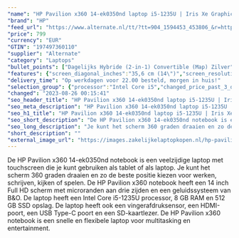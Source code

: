 ```yaml
---
"name": "HP Pavilion x360 14-ek0350nd laptop i5-1235U | Iris Xe Graphics | 8 GB | 512 GB SSD | Touch"
"brand": "HP"
"feed_url": "https://www.alternate.nl/tt/?tt=904_1594453_453806_&r=https%3A%2F%2Fwww.alternate.nl%2Fhtml%2Fproduct%2F1919925%3Futm_source%3Dtradetracker%26utm_medium%3Dcpc%26utm_campaign%3Dtradetracker_Laptop%26utm_term%3DPL5HZNRL"
"price": 799
"currency": "EUR"
"GTIN": "197497360110"
"supplier": "Alternate"
"category": "Laptops"
"bullet_points": ["Dagelijks Hybride (2-in-1) Convertible (Map) Zilver","Intel® Core™ i5 i5-1235U","Touchscreen 35,6 cm (14\") Full HD 1920 x 1080 Pixels IPS LED backlight 16:9","8 GB DDR4-SDRAM 3200 MHz","512 GB SSD","Intel Iris Xe Graphics","Wi-Fi 5 (802.11ac) Bluetooth 5.0","Lithium-Polymeer (LiPo) 43 Wh 8 uur 65 W","Windows 11 Home"]
"features": {"screen_diagonal_inches":"35,6 cm (14\")","screen_resolution":"1920 x 1080 Pixels","processor_family":"Intel® Core™ i5","memory_size":"8 GB","memory_type":"DDR4-SDRAM","total_storage_space":"512 GB","operating_system":"Windows 11 Home","battery_capacity":"43 Wh","width":"322 mm","depth":"210 mm","height":"19,9 mm","weight":"1,51 kg","graphics_card":"Intel Iris Xe Graphics"}
"delivery_time": "Op werkdagen voor 22.00 besteld, morgen in huis!"
"selection_group": {"processor":"Intel Core i5","changed_price_past_3_days":false,"product_family":"Pavilion x360"}
"changed": "2023-08-26 00:15:41"
"seo_header_title": "HP Pavilion x360 14-ek0350nd laptop i5-1235U | Iris Xe Graphics | 8 GB | 512 GB SSD | Touch"
"seo_meta_description": "HP Pavilion x360 14-ek0350nd laptop i5-1235U | Iris Xe Graphics | 8 GB | 512 GB SSD | Touch"
"seo_h1_title": "HP Pavilion x360 14-ek0350nd laptop i5-1235U | Iris Xe Graphics | 8 GB | 512 GB SSD | Touch"
"seo_short_description": "De HP Pavilion x360 14-ek0350nd notebook is een veelzijdige laptop met touchscreen die je kunt gebruiken als tablet of als laptop."
"seo_long_description": "Je kunt het scherm 360 graden draaien en zo de beste positie kiezen voor werken, schrijven, kijken of spelen. De HP Pavilion x360 notebook heeft een 14 inch Full HD scherm met microranden aan drie zijden en een geluidssysteem van B&O. De laptop heeft een Intel Core i5-1235U processor, 8 GB RAM en 512 GB SSD opslag. De laptop heeft ook een vingerafdruksensor, een HDMI-poort, een USB Type-C poort en een SD-kaartlezer. De HP Pavilion x360 notebook is een snelle en flexibele laptop voor multitasking en entertainment."
"short_description": ""
"external_image_url": "https://images.zakelijkelaptopkopen.nl/hp-pavilion-x360-14-ek0350nd-laptop-i5-1235u-iris-xe-graphics-8-gb-512-gb-ssd-touch.webp"
---
```


De HP Pavilion x360 14-ek0350nd notebook is een veelzijdige laptop met touchscreen die je kunt gebruiken als tablet of als laptop. Je kunt het scherm 360 graden draaien en zo de beste positie kiezen voor werken, schrijven, kijken of spelen. De HP Pavilion x360 notebook heeft een 14 inch Full HD scherm met microranden aan drie zijden en een geluidssysteem van B&O. De laptop heeft een Intel Core i5-1235U processor, 8 GB RAM en 512 GB SSD opslag. De laptop heeft ook een vingerafdruksensor, een HDMI-poort, een USB Type-C poort en een SD-kaartlezer. De HP Pavilion x360 notebook is een snelle en flexibele laptop voor multitasking en entertainment.